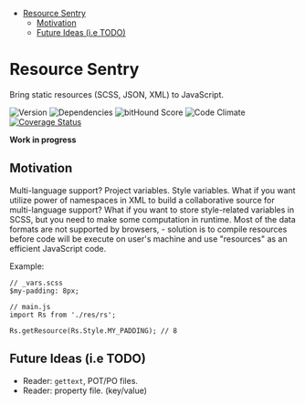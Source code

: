 <!-- START doctoc generated TOC please keep comment here to allow auto update -->
<!-- DON'T EDIT THIS SECTION, INSTEAD RE-RUN doctoc TO UPDATE -->
 

- [Resource Sentry](#resource-sentry)
  - [Motivation](#motivation)
  - [Future Ideas (i.e TODO)](#future-ideas-ie-todo)

<!-- END doctoc generated TOC please keep comment here to allow auto update -->

# Resource Sentry

Bring static resources (SCSS, JSON, XML) to JavaScript.

![Version](https://img.shields.io/npm/v/resource-sentry.svg)
![Dependencies](https://david-dm.org/NicolasSiver/resource-sentry.svg)
![bitHound Score](https://www.bithound.io/github/NicolasSiver/resource-sentry/badges/score.svg)
![Code Climate](https://img.shields.io/codeclimate/github/NicolasSiver/resource-sentry.svg)
[![Coverage Status](https://coveralls.io/repos/github/NicolasSiver/resource-sentry/badge.svg?branch=master)](https://coveralls.io/github/NicolasSiver/resource-sentry?branch=master)

**Work in progress**

## Motivation

Multi-language support? Project variables. Style variables. What if you want utilize power of namespaces in XML to build a collaborative source for multi-language support? What if you want to store style-related variables in SCSS, but you need to make some computation in runtime. Most of the data formats are not supported by browsers, - solution is to compile resources before code will be execute on user's machine and use "resources" as an efficient JavaScript code.

Example:

```
// _vars.scss
$my-padding: 8px;

// main.js
import Rs from './res/rs';

Rs.getResource(Rs.Style.MY_PADDING); // 8
```

## Future Ideas (i.e TODO)

- Reader: `gettext`, POT/PO files.
- Reader: property file. (key/value)
